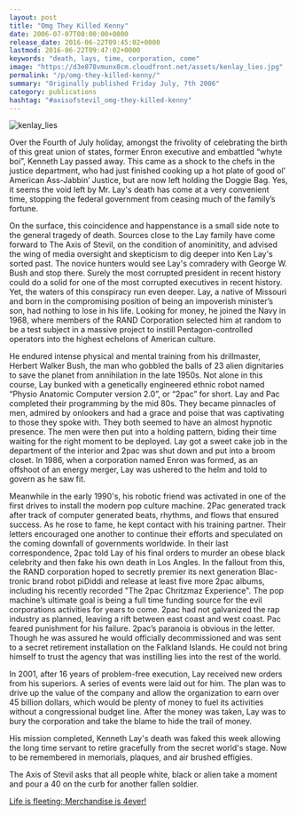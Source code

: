 ```yaml
---
layout: post
title: "Omg They Killed Kenny"
date: 2006-07-07T00:00:00+0000
release_date: 2016-06-22T09:45:02+0000
lastmod: 2016-06-22T09:47:02+0000
keywords: "death, lays, time, corporation, come"
image: "https://d3e878vmunx8cm.cloudfront.net/assets/kenlay_lies.jpg"
permalink: "/p/omg-they-killed-kenny/"
summary: "Originally published Friday July, 7th 2006"
category: publications
hashtag: "#axisofstevil_omg-they-killed-kenny"
---
```


[Id_1]: https://d3e878vmunx8cm.cloudfront.net/assets/kenlay_lies.jpg "kenlay_lies"
![kenlay_lies][Id_1]

Over the Fourth of July holiday, amongst the frivolity of celebrating the birth of this great union of states, former Enron executive and embattled “whyte boi”, Kenneth Lay passed away. This came as a shock to the chefs in the justice department, who had just finished cooking up a hot plate of good ol’ American Ass-Jabbin’ Justice, but are now left holding the Doggie Bag. Yes, it seems the void left by Mr. Lay's death has come at a very convenient time, stopping the federal government from ceasing much of the family’s fortune. 

On the surface, this coincidence and happenstance is a small side note to the general tragedy of death. Sources close to the Lay family have come forward to The Axis of Stevil, on the condition of anominitity, and advised the wing of media oversight and skepticism to dig deeper into Ken Lay's sorted past. The novice hunters would see Lay's comradery with George W. Bush and stop there. Surely the most corrupted president in recent history could do a solid for one of the most corrupted executives in recent history. Yet, the waters of this conspiracy run even deeper. Lay, a native of Missouri and born in the compromising position of being an impoverish minister’s son, had nothing to lose in his life. Looking for money, he joined the Navy in 1968, where members of the RAND Corporation selected him at random to be a test subject in a massive project to instill Pentagon-controlled operators into the highest echelons of American culture. 

He endured intense physical and mental training from his drillmaster, Herbert Walker Bush, the man who gobbled the balls of 23 alien dignitaries to save the planet from annihilation in the late 1950s. Not alone in this course, Lay bunked with a genetically engineered ethnic robot named “Physio Anatomic Computer version 2.0”, or “2pac” for short. Lay and Pac completed their programming by the mid 80s. They became pinnacles of men, admired by onlookers and had a grace and poise that was captivating to those they spoke with. They both seemed to have an almost hypnotic presence. The men were then put into a holding pattern, biding their time waiting for the right moment to be deployed. Lay got a sweet cake job in the department of the interior and 2pac was shut down and put into a broom closet.  In 1986, when a corporation named Enron was formed, as an offshoot of an energy merger, Lay was ushered to the helm and told to govern as he saw fit.

Meanwhile in the early 1990's, his robotic friend was activated in one of the first drives to install the modern pop culture machine. 2Pac generated track after track of computer generated beats, rhythms, and flows that ensured success. As he rose to fame, he kept contact with his training partner. Their letters encouraged one another to continue their efforts and speculated on the coming downfall of governments worldwide. In their last correspondence, 2pac told Lay of his final orders to murder an obese black celebrity and then fake his own death in Los Angles. In the fallout from this, the RAND corporation hoped to secretly premier its next generation Blac-tronic brand robot piDiddi and release at least five more 2pac albums, including his recently recorded "The 2pac Chritzmaz Experience". The pop machine’s ultimate goal is being a full time funding source for the evil corporations activities for years to come. 2pac had not galvanized the rap industry as planned, leaving a rift between east coast and west coast. Pac feared punishment for his failure. 2pac’s paranoia is obvious in the letter. Though he was assured he would officially decommissioned and was sent to a secret retirement installation on the Falkland Islands. He could not bring himself to trust the agency that was instilling lies into the rest of the world.

In 2001, after 16 years of problem-free execution, Lay received new orders from his superiors. A series of events were laid out for him. The plan was to drive up the value of the company and allow the organization to earn over 45 billion dollars, which would be plenty of money to fuel its activities without a congressional budget line. After the money was taken, Lay was to bury the corporation and take the blame to hide the trail of money.

His mission completed, Kenneth Lay's death was faked this week allowing the long time servant to retire gracefully from the secret world's stage. Now to be remembered in memorials, plaques, and air brushed effigies. 
            
The Axis of Stevil asks that all people white, black or alien take a moment and pour a 40 on the curb for another fallen soldier.

[Life is fleeting; Merchandise is 4ever!](http://www.cafepress.com/kenlayforever)
